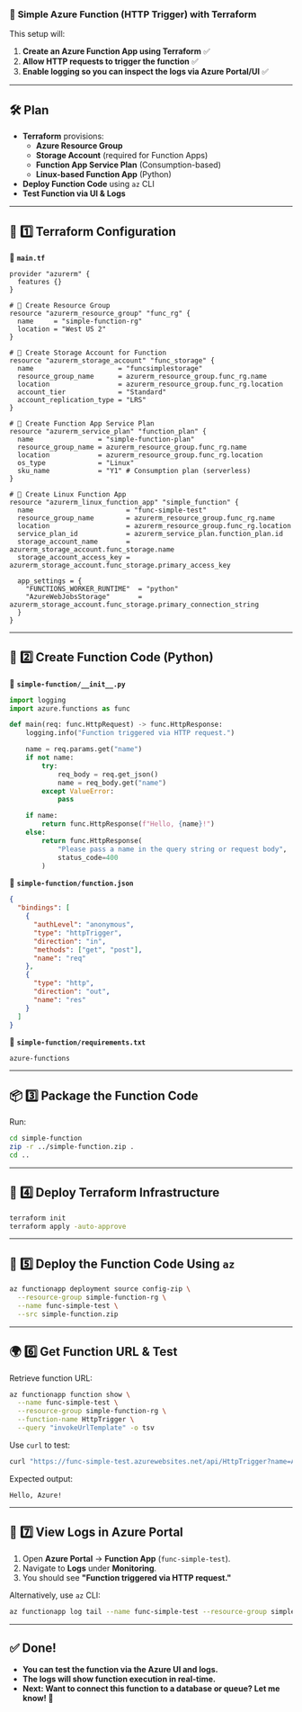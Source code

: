 ### 🚀 **Simple Azure Function (HTTP Trigger) with Terraform**
This setup will:
1. **Create an Azure Function App using Terraform** ✅
2. **Allow HTTP requests to trigger the function** ✅
3. **Enable logging so you can inspect the logs via Azure Portal/UI** ✅

---

## **🛠 Plan**
- **Terraform** provisions:
  - **Azure Resource Group**
  - **Storage Account** (required for Function Apps)
  - **Function App Service Plan** (Consumption-based)
  - **Linux-based Function App** (Python)
- **Deploy Function Code** using `az` CLI
- **Test Function via UI & Logs**

---

## **📌 1️⃣ Terraform Configuration**
📄 **`main.tf`**
```hcl
provider "azurerm" {
  features {}
}

# 🔹 Create Resource Group
resource "azurerm_resource_group" "func_rg" {
  name     = "simple-function-rg"
  location = "West US 2"
}

# 🔹 Create Storage Account for Function
resource "azurerm_storage_account" "func_storage" {
  name                     = "funcsimplestorage"
  resource_group_name      = azurerm_resource_group.func_rg.name
  location                 = azurerm_resource_group.func_rg.location
  account_tier             = "Standard"
  account_replication_type = "LRS"
}

# 🔹 Create Function App Service Plan
resource "azurerm_service_plan" "function_plan" {
  name                = "simple-function-plan"
  resource_group_name = azurerm_resource_group.func_rg.name
  location            = azurerm_resource_group.func_rg.location
  os_type             = "Linux"
  sku_name            = "Y1" # Consumption plan (serverless)
}

# 🔹 Create Linux Function App
resource "azurerm_linux_function_app" "simple_function" {
  name                       = "func-simple-test"
  resource_group_name        = azurerm_resource_group.func_rg.name
  location                   = azurerm_resource_group.func_rg.location
  service_plan_id            = azurerm_service_plan.function_plan.id
  storage_account_name       = azurerm_storage_account.func_storage.name
  storage_account_access_key = azurerm_storage_account.func_storage.primary_access_key

  app_settings = {
    "FUNCTIONS_WORKER_RUNTIME"  = "python"
    "AzureWebJobsStorage"       = azurerm_storage_account.func_storage.primary_connection_string
  }
}
```

---

## **📜 2️⃣ Create Function Code (Python)**
📄 **`simple-function/__init__.py`**
```python
import logging
import azure.functions as func

def main(req: func.HttpRequest) -> func.HttpResponse:
    logging.info("Function triggered via HTTP request.")

    name = req.params.get("name")
    if not name:
        try:
            req_body = req.get_json()
            name = req_body.get("name")
        except ValueError:
            pass

    if name:
        return func.HttpResponse(f"Hello, {name}!")
    else:
        return func.HttpResponse(
            "Please pass a name in the query string or request body",
            status_code=400
        )
```

📄 **`simple-function/function.json`**
```json
{
  "bindings": [
    {
      "authLevel": "anonymous",
      "type": "httpTrigger",
      "direction": "in",
      "methods": ["get", "post"],
      "name": "req"
    },
    {
      "type": "http",
      "direction": "out",
      "name": "res"
    }
  ]
}
```

📄 **`simple-function/requirements.txt`**
```
azure-functions
```

---

## **📦 3️⃣ Package the Function Code**
Run:
```sh
cd simple-function
zip -r ../simple-function.zip .
cd ..
```

---

## **🚀 4️⃣ Deploy Terraform Infrastructure**
```sh
terraform init
terraform apply -auto-approve
```

---

## **📡 5️⃣ Deploy the Function Code Using `az`**
```sh
az functionapp deployment source config-zip \
  --resource-group simple-function-rg \
  --name func-simple-test \
  --src simple-function.zip
```

---

## **🌍 6️⃣ Get Function URL & Test**
Retrieve function URL:
```sh
az functionapp function show \
  --name func-simple-test \
  --resource-group simple-function-rg \
  --function-name HttpTrigger \
  --query "invokeUrlTemplate" -o tsv
```

Use `curl` to test:
```sh
curl "https://func-simple-test.azurewebsites.net/api/HttpTrigger?name=Azure"
```

Expected output:
```
Hello, Azure!
```

---

## **📜 7️⃣ View Logs in Azure Portal**
1. Open **Azure Portal** → **Function App** (`func-simple-test`).
2. Navigate to **Logs** under **Monitoring**.
3. You should see **"Function triggered via HTTP request."**

Alternatively, use `az` CLI:
```sh
az functionapp log tail --name func-simple-test --resource-group simple-function-rg
```

---

## **✅ Done!**
- **You can test the function via the Azure UI and logs.**
- **The logs will show function execution in real-time.**
- **Next: Want to connect this function to a database or queue? Let me know! 🚀**